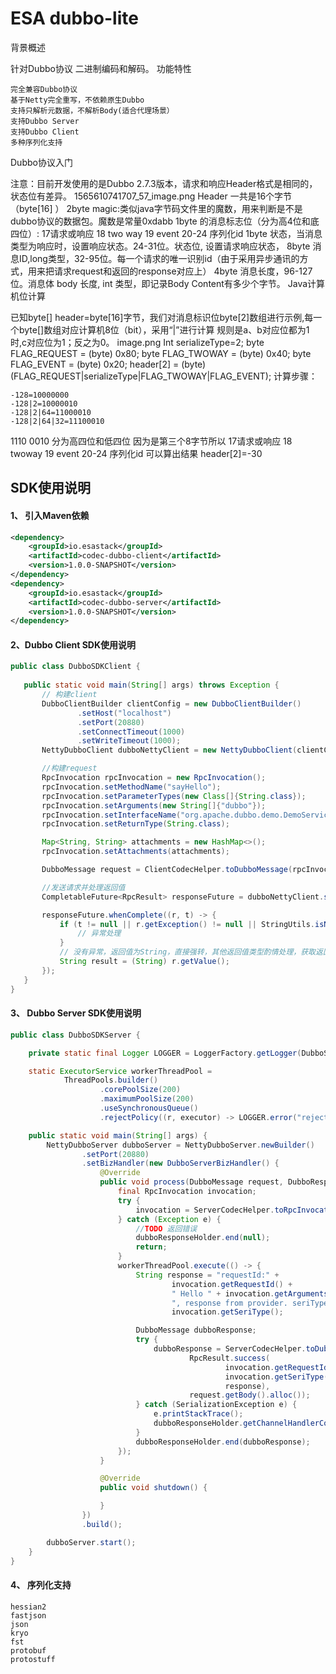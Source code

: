 # ESA dubbo-lite

背景概述

针对Dubbo协议 二进制编码和解码。
功能特性

    完全兼容Dubbo协议
    基于Netty完全重写，不依赖原生Dubbo
    支持只解析元数据，不解析Body(适合代理场景）
    支持Dubbo Server
    支持Dubbo Client
    多种序列化支持

Dubbo协议入门

注意：目前开发使用的是Dubbo 2.7.3版本，请求和响应Header格式是相同的，状态位有差异。
1565610741707_57_image.png
Header 一共是16个字节（byte[16] ）
2byte magic:类似java字节码文件里的魔数，用来判断是不是dubbo协议的数据包。魔数是常量0xdabb
1byte 的消息标志位（分为高4位和底四位）: 17请求或响应 18 two way 19 event 20-24 序列化id
1byte 状态，当消息类型为响应时，设置响应状态。24-31位。状态位, 设置请求响应状态，
8byte 消息ID,long类型，32-95位。每一个请求的唯一识别id（由于采用异步通讯的方式，用来把请求request和返回的response对应上）
4byte 消息长度，96-127位。消息体 body 长度, int 类型，即记录Body Content有多少个字节。
Java计算机位计算

已知byte[] header=byte[16]字节，我们对消息标识位byte[2]数组进行示例,每一个byte[]数组对应计算机8位（bit），采用“|”进行计算
规则是a、b对应位都为1时,c对应位为1；反之为0。
image.png
Int serializeType=2;
byte FLAG_REQUEST = (byte) 0x80;
byte FLAG_TWOWAY = (byte) 0x40;
byte FLAG_EVENT = (byte) 0x20;
header[2] = (byte) (FLAG_REQUEST|serializeType|FLAG_TWOWAY|FLAG_EVENT);
计算步骤：

    -128=10000000
    -128|2=10000010
    -128|2|64=11000010
    -128|2|64|32=11100010

1110 0010 分为高四位和低四位 因为是第三个8字节所以
17请求或响应 18 twoway 19 event 20-24 序列化id
可以算出结果 header[2]=-30
##  SDK使用说明
#### 1、 引入Maven依赖
```xml   
<dependency>
	<groupId>io.esastack</groupId>
	<artifactId>codec-dubbo-client</artifactId>
	<version>1.0.0-SNAPSHOT</version>
</dependency>
<dependency>
	<groupId>io.esastack</groupId>
	<artifactId>codec-dubbo-server</artifactId>
	<version>1.0.0-SNAPSHOT</version>
</dependency>
```
 #### 2、Dubbo Client SDK使用说明
 ```java
public class DubboSDKClient {
    
    public static void main(String[] args) throws Exception {
        // 构建client
        DubboClientBuilder clientConfig = new DubboClientBuilder()
                .setHost("localhost")
                .setPort(20880)
                .setConnectTimeout(1000)
                .setWriteTimeout(1000);
        NettyDubboClient dubboNettyClient = new NettyDubboClient(clientConfig);

        //构建request
        RpcInvocation rpcInvocation = new RpcInvocation();
        rpcInvocation.setMethodName("sayHello");
        rpcInvocation.setParameterTypes(new Class[]{String.class});
        rpcInvocation.setArguments(new String[]{"dubbo"});
        rpcInvocation.setInterfaceName("org.apache.dubbo.demo.DemoService");
        rpcInvocation.setReturnType(String.class);

        Map<String, String> attachments = new HashMap<>();
        rpcInvocation.setAttachments(attachments);

        DubboMessage request = ClientCodecHelper.toDubboMessage(rpcInvocation);

        //发送请求并处理返回值
        CompletableFuture<RpcResult> responseFuture = dubboNettyClient.sendRequest(request, String.class);

        responseFuture.whenComplete((r, t) -> {
            if (t != null || r.getException() != null || StringUtils.isNotEmpty(r.getErrorMessage())) {
                // 异常处理
            }
            // 没有异常，返回值为String，直接强转，其他返回值类型酌情处理，获取返回值以后，自行处理返回值
            String result = (String) r.getValue();
        });
    }
}
```

 #### 3、 Dubbo Server SDK使用说明


```java
public class DubboSDKServer {

    private static final Logger LOGGER = LoggerFactory.getLogger(DubboSDKServer.class);

    static ExecutorService workerThreadPool =
            ThreadPools.builder()
                    .corePoolSize(200)
                    .maximumPoolSize(200)
                    .useSynchronousQueue()
                    .rejectPolicy((r, executor) -> LOGGER.error("rejectedExecution ")).build();

    public static void main(String[] args) {
        NettyDubboServer dubboServer = NettyDubboServer.newBuilder()
                .setPort(20880)
                .setBizHandler(new DubboServerBizHandler() {
                    @Override
                    public void process(DubboMessage request, DubboResponseHolder dubboResponseHolder) {
                        final RpcInvocation invocation;
                        try {
                            invocation = ServerCodecHelper.toRpcInvocation(request);
                        } catch (Exception e) {
                            //TODO 返回错误
                            dubboResponseHolder.end(null);
                            return;
                        }
                        workerThreadPool.execute(() -> {
                            String response = "requestId:" +
                                    invocation.getRequestId() +
                                    " Hello " + invocation.getArguments()[0] +
                                    ", response from provider. seriType:" +
                                    invocation.getSeriType();

                            DubboMessage dubboResponse;
                            try {
                                dubboResponse = ServerCodecHelper.toDubboMessage(
                                        RpcResult.success(
                                                invocation.getRequestId(),
                                                invocation.getSeriType(),
                                                response),
                                        request.getBody().alloc());
                            } catch (SerializationException e) {
                                e.printStackTrace();
                                dubboResponseHolder.getChannelHandlerContext().channel().close();
                            }
                            dubboResponseHolder.end(dubboResponse);
                        });
                    }

                    @Override
                    public void shutdown() {

                    }
                })
                .build();

        dubboServer.start();
    }
}
```


 #### 4、 序列化支持
 
    hessian2	
    fastjson
    json	
    kryo	
    fst	
    protobuf
    protostuff
